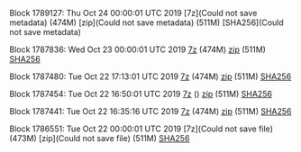 Block 1789127: Thu Oct 24 00:00:01 UTC 2019 [7z](Could not save metadata) (474M) [zip](Could not save metadata) (511M) [SHA256](Could not save metadata)

Block 1787836: Wed Oct 23 00:00:01 UTC 2019 [7z]() (474M) [zip]() (511M) [SHA256]()

Block 1787480: Tue Oct 22 17:13:01 UTC 2019 [7z](https://transfer.sh/hoFwo/bootstrap.dat.20191022.7z) (474M) [zip](https://transfer.sh/NNEaP/bootstrap.dat.20191022.zip) (511M) [SHA256](https://transfer.sh/CR7RP/sha256.txt)

Block 1787454: Tue Oct 22 16:50:01 UTC 2019 [7z]() () [zip](https://transfer.sh/jJToF/bootstrap.dat.20191022.zip) (511M) [SHA256](https://transfer.sh/7KtHc/sha256.txt)

Block 1787441: Tue Oct 22 16:35:16 UTC 2019 [7z](https://transfer.sh/8oMio/bootstrap.dat.20191022.7z) (474M) [zip](https://transfer.sh/fmRoD/bootstrap.dat.20191022.zip) (511M) [SHA256](https://transfer.sh/11wDQ5/sha256.txt)

Block 1786551: Tue Oct 22 00:00:01 UTC 2019 [7z](Could not save file) (473M) [zip](Could not save file) (511M) [SHA256](https://transfer.sh/2tznt/sha256.txt)
